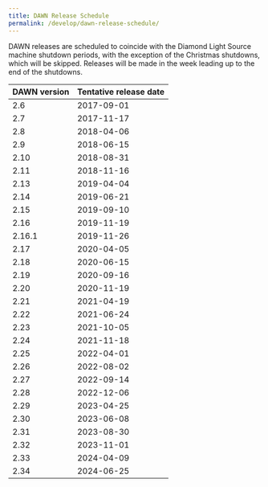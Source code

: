 ```yaml
---
title: DAWN Release Schedule
permalink: /develop/dawn-release-schedule/
---
```


DAWN releases are scheduled to coincide with the Diamond Light Source machine shutdown periods, with the exception of the Christmas shutdowns, which will be skipped. Releases will be made in the week leading up to the end of the shutdowns.

| DAWN version | Tentative release date |
|--------------|------------------------|
|   2.6        |     2017-09-01         |
|   2.7        |     2017-11-17         |
|   2.8        |     2018-04-06         |
|   2.9        |     2018-06-15         |
|   2.10       |     2018-08-31         |
|   2.11       |     2018-11-16         |
|   2.13       |     2019-04-04         |
|   2.14       |     2019-06-21         |
|   2.15       |     2019-09-10         |
|   2.16       |     2019-11-19         |
|   2.16.1     |     2019-11-26         |
|   2.17       |     2020-04-05         |
|   2.18       |     2020-06-15         |
|   2.19       |     2020-09-16         |
|   2.20       |     2020-11-19         |
|   2.21       |     2021-04-19         |
|   2.22       |     2021-06-24         |
|   2.23       |     2021-10-05         |
|   2.24       |     2021-11-18         |
|   2.25       |     2022-04-01         |
|   2.26       |     2022-08-02         |
|   2.27       |     2022-09-14         |
|   2.28       |     2022-12-06         |
|   2.29       |     2023-04-25         |
|   2.30       |     2023-06-08         |
|   2.31       |     2023-08-30         |
|   2.32       |     2023-11-01         |
|   2.33       |     2024-04-09         |
|   2.34       |     2024-06-25         |


